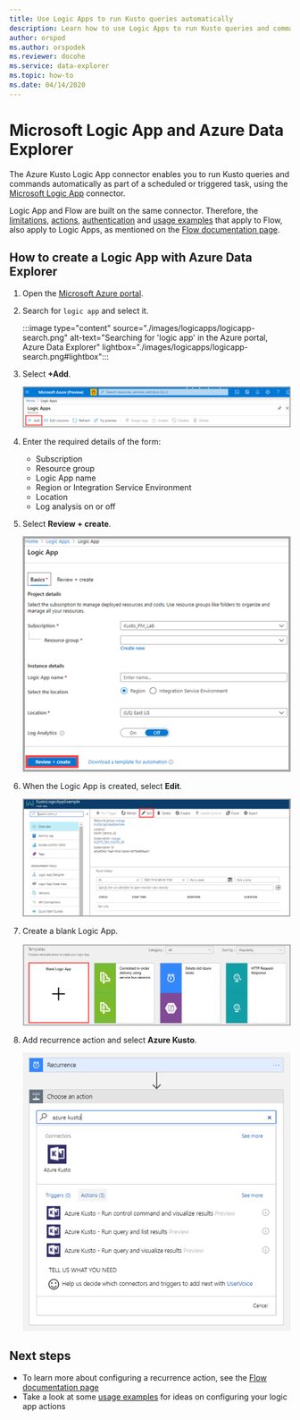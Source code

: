 ```yaml
---
title: Use Logic Apps to run Kusto queries automatically
description: Learn how to use Logic Apps to run Kusto queries and commands automatically and schedule them
author: orspod
ms.author: orspodek
ms.reviewer: docohe
ms.service: data-explorer
ms.topic: how-to
ms.date: 04/14/2020
---
```


# Microsoft Logic App and Azure Data Explorer

The Azure Kusto Logic App connector enables you to run Kusto queries and commands automatically as part of a scheduled or triggered task, using the [Microsoft Logic App](/azure/logic-apps/logic-apps-what-are-logic-apps) connector.

Logic App and Flow are built on the same connector. Therefore, the [limitations](../../flow.md#limitations), [actions](../../flow.md#azure-kusto-flow-actions), [authentication](../../flow.md#authentication) and [usage examples](../../flow.md#azure-kusto-flow-actions) that apply to Flow, also apply to Logic Apps, as mentioned on the [Flow documentation page](../../flow.md).

## How to create a Logic App with Azure Data Explorer

1. Open the [Microsoft Azure portal](https://ms.portal.azure.com/). 
1. Search for `logic app` and select it.

    :::image type="content" source="./images/logicapps/logicapp-search.png" alt-text="Searching for 'logic app' in the Azure portal, Azure Data Explorer" lightbox="./images/logicapps/logicapp-search.png#lightbox":::

1. Select **+Add**.

    ![Add logic app](./Images/logicapps/logicapp-add.png)

1. Enter the required details of the form:
    * Subscription
    * Resource group
    * Logic App name
    * Region or Integration Service Environment
    * Location
    * Log analysis on or off
1. Select **Review + create**.

    ![Create logic app](./Images/logicapps/logicapp-create-new.png)

1. When the Logic App is created, select **Edit**.

    ![Edit logic app designer](./Images/logicapps/logicapp-editdesigner.png "logicapp-editdesigner")

1. Create a blank Logic App.

    ![Logic app blank template](./Images/logicapps/logicapp-blanktemplate.png "logicapp-blanktemplate")

1. Add recurrence action and select **Azure Kusto**.

    ![Logic app Kusto Flow connector](./Images/logicapps/logicapp-kustoconnector.png "logicapp-kustoconnector")

## Next steps

* To learn more about configuring a recurrence action, see the [Flow documentation page](../../flow.md)
* Take a look at some [usage examples](../../flow-usage.md) for ideas on configuring your logic app actions
